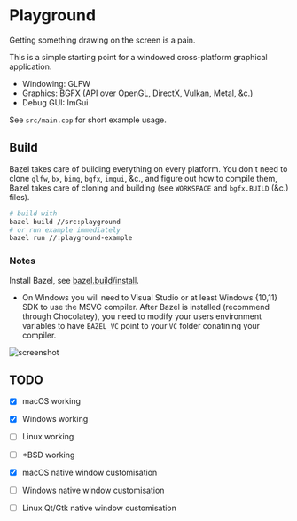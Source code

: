 # Playground

Getting something drawing on the screen is a pain.

This is a simple starting point for a windowed cross-platform graphical application.

- Windowing: GLFW
- Graphics: BGFX (API over OpenGL, DirectX, Vulkan, Metal, &c.)
- Debug GUI: ImGui

See `src/main.cpp` for short example usage.

## Build

Bazel takes care of building everything on every platform.
You don't need to clone `glfw`, `bx`, `bimg`, `bgfx`, `imgui`, &c., and figure out how to compile them,
Bazel takes care of cloning and building (see `WORKSPACE` and `bgfx.BUILD` (&c.) files).

```sh
# build with
bazel build //src:playground
# or run example immediately
bazel run //:playground-example
```

### Notes

Install Bazel, see [bazel.build/install](https://bazel.build/install).

- On Windows you will need to Visual Studio or at least Windows {10,11} SDK to use the MSVC compiler. After Bazel is installed (recommend through Chocolatey), you need to modify your users environment variables to have `BAZEL_VC` point to your `VC` folder conatining your compiler.


![screenshot](https://user-images.githubusercontent.com/26842759/219747206-cf1154bc-2525-41c1-9764-06699d22cb84.png)

## TODO
- [x] macOS working
- [x] Windows working
- [ ] Linux working
- [ ] *BSD working
- [x] macOS native window customisation
- [ ] Windows native window customisation
- [ ] Linux Qt/Gtk native window customisation

